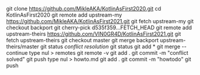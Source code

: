 git clone https://github.com/MikleAKA/KotlinAsFirst2020.git
cd KotlinAsFirst2020
git remote add upstream-my https://github.com/MikleAKA/KotlinAsFirst2021.git
git fetch upstream-my
git checkout backport
git cherry-pick d535f359...FETCH_HEAD
git remote add upstream-theirs https://github.com/VIN0GR4D/KotlinAsFirst2021.git
git fetch upstream-theirs
git checkout master
git merge backport upstream-theirs/master
git status
*conflict resolution*
git status
git add *
git merge --continue
type nul > remotes
git remote -v
git add .
git commit -m "conflict solved"
git push
type nul > howto.md
git add .
git commit -m "howtodo"
git push
